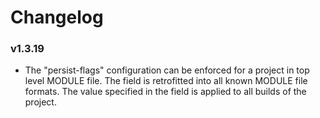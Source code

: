 # Changelog

### v1.3.19

- The "persist-flags" configuration can be enforced for a project in top level MODULE file.
  The field is retrofitted into all known MODULE file formats.
  The value specified in the field is applied to all builds of the project.
